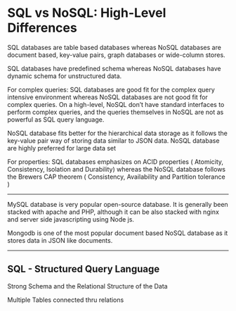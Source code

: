 # SQL vs NoSQL: High-Level Differences

SQL databases are table based databases whereas NoSQL databases are document based, key-value pairs, graph databases or wide-column stores.

SQL databases have predefined schema whereas NoSQL databases have dynamic schema for unstructured data.

For complex queries: SQL databases are good fit for the complex query intensive environment whereas NoSQL databases are not good fit for complex queries. On a high-level, NoSQL don’t have standard interfaces to perform complex queries, and the queries themselves in NoSQL are not as powerful as SQL query language.

NoSQL database fits better for the hierarchical data storage as it follows the key-value pair way of storing data similar to JSON data. NoSQL database are highly preferred for large data set

For properties: SQL databases emphasizes on ACID properties ( Atomicity, Consistency, Isolation and Durability) whereas the NoSQL database follows the Brewers CAP theorem ( Consistency, Availability and Partition tolerance )

---

MySQL database is very popular open-source database. It is generally been stacked with apache and PHP, although it can be also stacked with nginx and server side javascripting using Node js. 

Mongodb is one of the most popular document based NoSQL database as it stores data in JSON like documents. 

---

## SQL - Structured Query Language

Strong Schema and the Relational Structure of the Data

Multiple Tables connected thru relations
